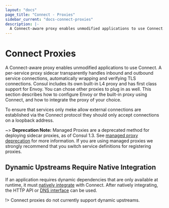```yaml
---
layout: "docs"
page_title: "Connect - Proxies"
sidebar_current: "docs-connect-proxies"
description: |-
  A Connect-aware proxy enables unmodified applications to use Connect. This section details how to use either Envoy or Consul's built-in L4 proxy, and describes how you can plug in a proxy of your choice.
---
```


# Connect Proxies

A Connect-aware proxy enables unmodified applications to use Connect. A
per-service proxy sidecar transparently handles inbound and outbound service
connections, automatically wrapping and verifying TLS connections. Consul
includes its own built-in L4 proxy and has first class support for Envoy. You
can chose other proxies to plug in as well. This section describes how to
configure Envoy or the built-in proxy using Connect, and how to integrate the
proxy of your choice.

To ensure that services only meke allow external connections are established via
the Connect protocol they should only accept connections on a loopback address.

~> **Deprecation Note:** Managed Proxies are a deprecated method for deploying
sidecar proxies, as of Consul 1.3. See [managed proxy
deprecation](/docs/connect/proxies/managed-deprecated.html) for  more
information. If you are using managed proxies we strongly recommend that you
switch service definitions for registering proxies.

## Dynamic Upstreams Require Native Integration

If an application requires dynamic dependencies that are only available
at runtime, it must [natively integrate](/docs/connect/native.html)
with Connect. After natively integrating, the HTTP API or
[DNS interface](/docs/agent/dns.html#connect-capable-service-lookups)
can be used.

!> Connect proxies do not currently support dynamic upstreams.
